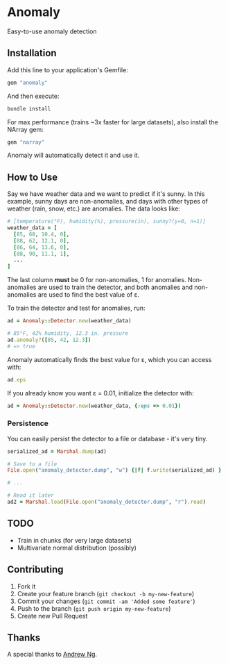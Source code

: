 # Anomaly

Easy-to-use anomaly detection

## Installation

Add this line to your application's Gemfile:

```ruby
gem "anomaly"
```

And then execute:

```sh
bundle install
```

For max performance (trains ~3x faster for large datasets), also install the NArray gem:

```ruby
gem "narray"
```

Anomaly will automatically detect it and use it.

## How to Use

Say we have weather data and we want to predict if it's sunny. In this example, sunny days are non-anomalies, and days with other types of weather (rain, snow, etc.) are anomalies. The data looks like:

```ruby
# [temperature(°F), humidity(%), pressure(in), sunny?(y=0, n=1)]
weather_data = [
  [85, 68, 10.4, 0],
  [88, 62, 12.1, 0],
  [86, 64, 13.6, 0],
  [88, 90, 11.1, 1],
  ...
]
```

The last column **must** be 0 for non-anomalies, 1 for anomalies. Non-anomalies are used to train the detector, and both anomalies and non-anomalies are used to find the best value of ε.

To train the detector and test for anomalies, run:

```ruby
ad = Anomaly::Detector.new(weather_data)

# 85°F, 42% humidity, 12.3 in. pressure
ad.anomaly?([85, 42, 12.3])
# => true
```

Anomaly automatically finds the best value for ε, which you can access with:

```ruby
ad.eps
```

If you already know you want ε = 0.01, initialize the detector with:

```ruby
ad = Anomaly::Detector.new(weather_data, {:eps => 0.01})
```

### Persistence

You can easily persist the detector to a file or database - it's very tiny.

```ruby
serialized_ad = Marshal.dump(ad)

# Save to a file
File.open("anomaly_detector.dump", "w") {|f| f.write(serialized_ad) }

# ...

# Read it later
ad2 = Marshal.load(File.open("anomaly_detector.dump", "r").read)
```

## TODO

- Train in chunks (for very large datasets)
- Multivariate normal distribution (possibly)

## Contributing

1. Fork it
2. Create your feature branch (`git checkout -b my-new-feature`)
3. Commit your changes (`git commit -am 'Added some feature'`)
4. Push to the branch (`git push origin my-new-feature`)
5. Create new Pull Request

## Thanks

A special thanks to [Andrew Ng](http://www.ml-class.org).
